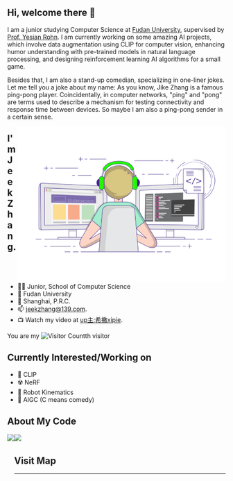 ## Hi, welcome there 👋

I am a junior studying Computer Science at [Fudan University](https://www.fudan.edu.cn/), supervised by [Prof. Yesian Rohn](https://yesianrohn.github.io/). I am currently working on some amazing AI projects, which involve data augmentation using CLIP for computer vision, enhancing humor understanding with pre-trained models in natural language processing, and designing reinforcement learning AI algorithms for a small game.

Besides that, I am also a stand-up comedian, specializing in one-liner jokes. Let me tell you a joke about my name: As you know, Jike Zhang is a famous ping-pong player. Coincidentally, in computer networks, "ping" and "pong" are terms used to describe a mechanism for testing connectivity and response time between devices. So maybe I am also a ping-pong sender in a certain sense.


<img align="right" top='60' alt="GIF" src="gif3.gif" width="480"/>


## I'm Jeek Zhang.

- 👨‍🎓 Junior, School of Computer Science
- 🥚 Fudan University
- 🏫 Shanghai, P.R.C.
- 📫 [jeekzhang@139.com](mailto:jeekzhang@139.com).
- 📺 Watch my video at [up主:希撇xipie](https://space.bilibili.com/225946390).

You are my ![Visitor Count](https://profile-counter.glitch.me/jeekzhang/count.svg)th visitor


## Currently Interested/Working on
- 🧷 CLIP
- ☢️ NeRF
- 🤖 Robot Kinematics
- 🥰 AIGC (C means comedy)

## About My Code


<div>
    <img height="165" align="left" src="https://camo.githubusercontent.com/76cf2800b3e6de9ff0d7e1e5e529f8c1e809170008e5dd51d5d35e5e4d40ba2e/68747470733a2f2f6769746875622d726561646d652d73746174732e76657263656c2e6170702f6170693f757365726e616d653d6a65656b7a68616e67267468656d653d63616c6d2673686f775f69636f6e733d74727565" />
    <img src="https://camo.githubusercontent.com/6a93d06b761a92fe010c57b9c09d1ee799eb4bda65d6516301c0e1ab0e5262a2/68747470733a2f2f6769746875622d726561646d652d73746174732e76657263656c2e6170702f6170692f746f702d6c616e67732f3f757365726e616d653d6a65656b7a68616e6726686964653d5648444c267468656d653d63616c6d266c616e67735f636f756e743d36266c61796f75743d636f6d70616374" />
</div> 

## Visit Map
---
<script type="text/javascript" src="//rf.revolvermaps.com/0/0/7.js?i=53esshfhnek&m=0&h=128&c=ff0000&r=0" async="async"></script>

